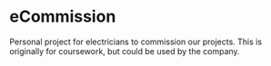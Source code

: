 # eCommission
Personal project for electricians to commission our projects. This is originally for coursework, but could be used by the company.
